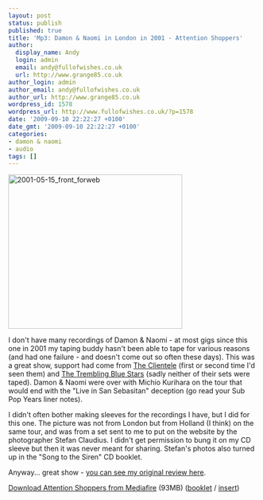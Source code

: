 ```yaml
---
layout: post
status: publish
published: true
title: 'Mp3: Damon & Naomi in London in 2001 - Attention Shoppers'
author:
  display_name: Andy
  login: admin
  email: andy@fullofwishes.co.uk
  url: http://www.grange85.co.uk
author_login: admin
author_email: andy@fullofwishes.co.uk
author_url: http://www.grange85.co.uk
wordpress_id: 1578
wordpress_url: http://www.fullofwishes.co.uk/?p=1578
date: '2009-09-10 22:22:27 +0100'
date_gmt: '2009-09-10 22:22:27 +0100'
categories:
- damon & naomi
- audio
tags: []
---
```

<p><img src="http://www.fullofwishes.co.uk/wp/wp-content/uploads/2009/09/2001-05-15_front_forweb.jpg" alt="2001-05-15_front_forweb" title="2001-05-15_front_forweb" width="350" height="310" class="alignright size-full wp-image-1580" />
<p>I don't have many recordings of Damon & Naomi - at most gigs since this one in 2001 my taping buddy hasn't been able to tape for various reasons (and had one failure - and doesn't come out so often these days). This was a great show, support had come from <a href="http://www.theclientele.co.uk/">The Clientele</a> (first or second time I'd seen them) and <a href="http://en.wikipedia.org/wiki/Trembling_Blue_Stars">The Trembling Blue Stars</a> (sadly neither of their sets were taped). Damon & Naomi were over with Michio Kurihara on the tour that would end with the "Live in San Sebasitan" deception (go read your Sub Pop Years liner notes).</p>
<p>I didn't often bother making sleeves for the recordings I have, but I did for this one. The picture was not from London but from Holland (I think) on the same tour, and was from a set sent to me to put on the website by the photographer Stefan Claudius. I didn't get permission to bung it on my CD sleeve but then it was never meant for sharing. Stefan's photos also turned up in the "Song to the Siren" CD booklet.</p>
<p>Anyway... great show - <a href="/2001/05/20/review-damon-naomi-and-richio-blackmorihara/">you can see my original review here</a>.</p>
<p><a href="http://www.mediafire.com/file/lindniw2xng/2001-05-15_Damon-Naomi_London.zip">Download Attention Shoppers from Mediafire</a> (93MB) (<a href="http://www.mediafire.com/file/higmtwzetno/2001-05-15_booklet.jpg">booklet</a> / <a href="http://www.mediafire.com/file/gv4u3ghnzjn/2001-05-15_back.jpg">insert</a>)</p>
